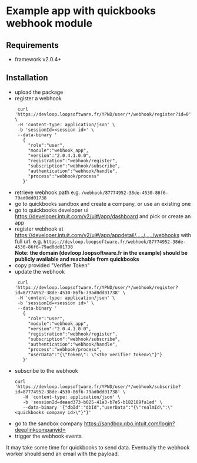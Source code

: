 # Example app with quickbooks webhook module

## Requirements

 - framework v2.0.4+
 
## Installation

 - upload the package
 - register a webhook 
   ```
    curl 'https://devloop.loopsoftware.fr/YPND/user/*/webhook/register?id=0' \
    -H 'content-type: application/json' \
    -b 'sessionId=<session id>' \
    --data-binary '
      {
        "role":"user",
        "module":"webhook_app",
        "version":"2.0.4.1.0.0",
        "registration":"webhook/register",
        "subscription":"webhook/subscribe",
        "authentication":"webhook/handle",
        "process":"webhook/process"
      }'
   ```
 - retrieve webhook path e.g. `/webhook/87774952-38de-4530-86f6-79ad0dd01738`
 - go to quickbooks sandbox and create a company, or use an existing one
 - go to quickbooks developer ui https://developer.intuit.com/v2/ui#/app/dashboard and pick or create an app
 - register webhook at https://developer.intuit.com/v2/ui#/app/appdetail/...../...../webhooks with full url:
   e.g. `https://devloop.loopsoftware.fr/webhook/87774952-38de-4530-86f6-79ad0dd01738`   
   **Note: the domain (devloop.loopsoftware.fr in the example) should be publicly available and reachable from quickbooks**  
 - copy provided "Verifier Token"
 - update the webhook
   ```
    curl 'https://devloop.loopsoftware.fr/YPND/user/*/webhook/register?id=87774952-38de-4530-86f6-79ad0dd01738' \
    -H 'content-type: application/json' \
    -b 'sessionId=<session id>' \
    --data-binary '
      {
        "role":"user",
        "module":"webhook_app",
        "version":"2.0.4.1.0.0",
        "registration":"webhook/register",
        "subscription":"webhook/subscribe",
        "authentication":"webhook/handle",
        "process":"webhook/process",
        "userData":"{\"token\": \"<the verifier token>\"}"}
      }'
   ```
 - subscribe to the webhook
   ```
   curl 'https://devloop.loopsoftware.fr/YPND/user/*/webhook/subscribe?id=87774952-38de-4530-86f6-79ad0dd01738' \
      -H 'content-type: application/json' \
      -b 'sessionId=deaad373-b025-41a3-b7e5-b182189fa1ed' \
      --data-binary '{"dbId":"dbId","userData":"{\"realmId\":\"<quickbooks company id>\"}"}'
   ```
 - go to the sandbox company https://sandbox.qbo.intuit.com/login?deeplinkcompanyid=<quickbooks company id>     
 - trigger the webhook events
 
 It may take some time for quickbooks to send data. Eventually the webhook worker should send an email with the payload.  

